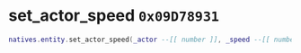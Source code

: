 # set_actor_speed `0x09D78931`

```lua
natives.entity.set_actor_speed(_actor --[[ number ]], _speed --[[ number ]])
```